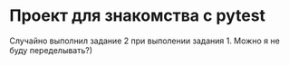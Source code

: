 # Проект для знакомства с pytest

Случайно выполнил задание 2 при выполении задания 1. 
Можно я не буду переделывать?)

